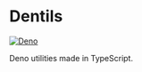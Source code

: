 # Dentils

[![Deno](https://img.shields.io/badge/types-TypeScript-blue)](https://github.com/creepinson/deno-starter)

Deno utilities made in TypeScript.
